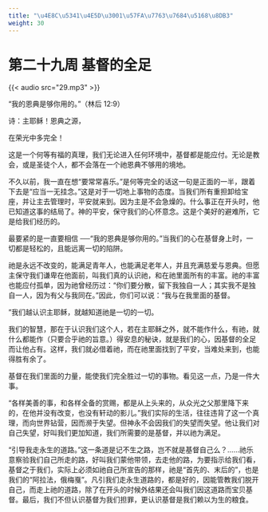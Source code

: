```yaml
---
title: "\u4E8C\u5341\u4E5D\u3001\u57FA\u7763\u7684\u5168\u8DB3"
weight: 30
---
```


# 第二十九周 基督的全足

{{< audio src="29.mp3" >}}


“我的恩典是够你用的。”（林后 12:9）

诗：主耶稣！恩典之源，

在荣光中多完全！

这是一个何等有福的真理，我们无论进入任何环境中，基督都是能应付。无论是教会，或是圣徒个人，都不会落在一个祂恩典不够用的境地。

不久以前，我一直在想“要常常喜乐。”是何等完全的话这一句是正面的一半，跟着下去是“应当一无挂念。”这是对于一切地上事物的态度。当我们所有重担卸给宝座，并让主去管理时，平安就来到。因为主是不会急燥的。什么事正在开头时，他已知道这事的结局了。神的平安，保守我们的心怀意念。这是个美好的避难所，它是给我们经历的。

最要紧的是一直要相信 ──“我的恩典是够你用的。”当我们的心在基督身上时，一切都是轻松的，且能远离一切的陷阱。

祂是永远不改变的，能满足青年人，也能满足老年人，并且充满慈爱与恩典。但愿主保守我们谦卑在他面前，叫我们真的认识祂，和在祂里面所有的丰富。祂的丰富也能应付孤单，因为祂曾经历过：“你们要分散，留下我独自一人；其实我不是独自一人，因为有父与我同在。”因此，你们可以说：“我与在我里面的基督。

”我们越认识主耶稣，就越知道祂是一切的一切。

我们的智慧，那在于认识我们这个人，若在主耶稣之外，就不能作什么，有祂，就什么都能作（只要合乎祂的旨意。）得安息的秘诀，就是我们的心，因基督的全足而让他占有。这样，我们就必借着祂，而在祂里面找到了平安，当难处来到，也能得胜有余了。

基督在我们里面的力量，能使我们完全胜过一切的事物。看见这一点，乃是一件大事。

“各样美善的事，和各样全备的赏赐，都是从上头来的，从众光之父那里降下来的，在他并没有改变，也没有轩动的影儿。”我们实际的生活，往往违背了这一个真理，而向世界钻营，因而濒于失望。但神永不会因我们的失望而失望。他让我们对自己失望，好叫我们更加知道，我们所需要的是基督，并以祂为满足。

“引导我走永生的道路。”这一条道是记不生之路，岂不就是基督自己么？……祂乐意察验我们自己所走的路，好叫我们蒙他带领，去走他的路，为要指示给我们看，基督之于我们，实际上必须如祂自己所宣告的那样，祂是“首先的、末后的”，也是我们的“阿拉法，俄梅戛”。凡引我们走永生道路的，都是好的，因能管教我们脱开自己，而走上祂的道路，除了在开头的时候外结果还会叫我们因这道路而宝贝基督。最后，我们不但认识基督为我们担罪，更认识基督是我们赖以为生的粮食。